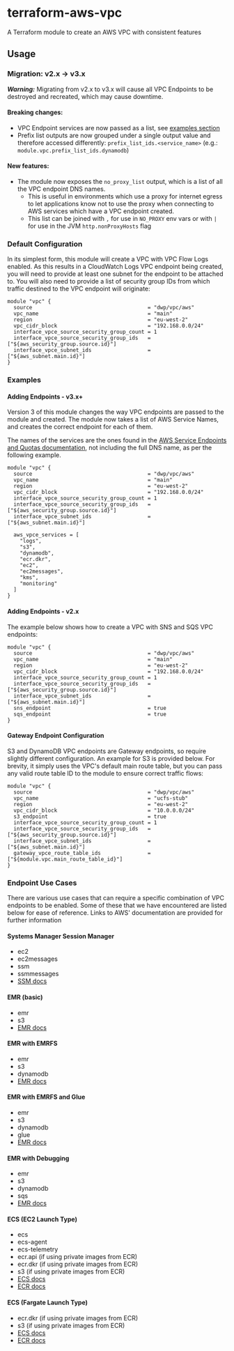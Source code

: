 # terraform-aws-vpc
A Terraform module to create an AWS VPC with consistent features

## Usage

### Migration: v2.x -> v3.x
***Warning:*** Migrating from v2.x to v3.x will cause all VPC Endpoints to be destroyed
and recreated, which may cause downtime.

#### Breaking changes:
 * VPC Endpoint services are now passed as a list, see [examples section](#adding-endpoints---v3x)
 * Prefix list outputs are now grouped under a single output value and therefore
 accessed differently: `prefix_list_ids.<service_name>`
 (e.g.: `module.vpc.prefix_list_ids.dynamodb`)

#### New features:
 * The module now exposes the `no_proxy_list` output, which is a list of all the
 VPC endpoint DNS names.
   * This is useful in environments which use a proxy for internet egress to let
   applications know not to use the proxy when connecting to AWS services which
   have a VPC endpoint created.
   * This list can be joined with `,` for use in `NO_PROXY` env vars or with `|`
   for use in the JVM `http.nonProxyHosts` flag

### Default Configuration
In its simplest form, this module will create a VPC with VPC Flow Logs enabled.
As this results in a CloudWatch Logs VPC endpoint being created, you will need
to provide at least one subnet for the endpoint to be attached to. You will also
need to provide a list of security group IDs from which traffic destined to the
VPC endpoint will originate:

```
module "vpc" {
  source                                     = "dwp/vpc/aws"
  vpc_name                                   = "main"
  region                                     = "eu-west-2"
  vpc_cidr_block                             = "192.168.0.0/24"
  interface_vpce_source_security_group_count = 1
  interface_vpce_source_security_group_ids   = ["${aws_security_group.source.id}"]
  interface_vpce_subnet_ids                  = ["${aws_subnet.main.id}"]
}
```

### Examples

#### Adding Endpoints - v3.x+

Version 3 of this module changes the way VPC endpoints are passed to the module
and created. The module now takes a list of AWS Service Names, and creates the
correct endpoint for each of them.
 
The names of the services are the ones found in the 
[AWS Service Endpoints and Quotas documentation](https://docs.aws.amazon.com/general/latest/gr/aws-service-information.html),
not including the full DNS name, as per the following example.

```
module "vpc" {
  source                                     = "dwp/vpc/aws"
  vpc_name                                   = "main"
  region                                     = "eu-west-2"
  vpc_cidr_block                             = "192.168.0.0/24"
  interface_vpce_source_security_group_count = 1
  interface_vpce_source_security_group_ids   = ["${aws_security_group.source.id}"]
  interface_vpce_subnet_ids                  = ["${aws_subnet.main.id}"]

  aws_vpce_services = [
    "logs",
    "s3",
    "dynamodb",
    "ecr.dkr",
    "ec2",
    "ec2messages",
    "kms",
    "monitoring"
  ]
}
```


#### Adding Endpoints - v2.x

The example below shows how to create a VPC with SNS and SQS VPC endpoints:

```
module "vpc" {
  source                                     = "dwp/vpc/aws"
  vpc_name                                   = "main"
  region                                     = "eu-west-2"
  vpc_cidr_block                             = "192.168.0.0/24"
  interface_vpce_source_security_group_count = 1
  interface_vpce_source_security_group_ids   = ["${aws_security_group.source.id}"]
  interface_vpce_subnet_ids                  = ["${aws_subnet.main.id}"]
  sns_endpoint                               = true
  sqs_endpoint                               = true
}
```

#### Gateway Endpoint Configuration

S3 and DynamoDB VPC endpoints are Gateway endpoints, so require slightly
different configuration.  An example for S3 is provided below. For brevity, it
simply uses the VPC's default main route table, but you can pass any valid route
table ID to the module to ensure correct traffic flows:

```
module "vpc" {
  source                                     = "dwp/vpc/aws"
  vpc_name                                   = "ucfs-stub"
  region                                     = "eu-west-2"
  vpc_cidr_block                             = "10.0.0.0/24"
  s3_endpoint                                = true
  interface_vpce_source_security_group_count = 1
  interface_vpce_source_security_group_ids   = ["${aws_security_group.source.id}"]
  interface_vpce_subnet_ids                  = ["${aws_subnet.main.id}"]
  gateway_vpce_route_table_ids               = ["${module.vpc.main_route_table_id}"]
}
```

### Endpoint Use Cases

There are various use cases that can require a specific combination of VPC
endpoints to be enabled. Some of these that we have encountered are listed
below for ease of reference.  Links to AWS' documentation are provided for
further information

#### Systems Manager Session Manager

* ec2
* ec2messages
* ssm
* ssmmessages
* [SSM docs](https://docs.aws.amazon.com/systems-manager/latest/userguide/sysman-setting-up-vpc.html)

#### EMR (basic)

* emr
* s3
* [EMR docs](https://docs.aws.amazon.com/emr/latest/ManagementGuide/emr-clusters-in-a-vpc.html)

#### EMR with EMRFS

* emr
* s3
* dynamodb
* [EMR docs](https://docs.aws.amazon.com/emr/latest/ManagementGuide/emr-clusters-in-a-vpc.html)

#### EMR with EMRFS and Glue

* emr
* s3
* dynamodb
* glue
* [EMR docs](https://docs.aws.amazon.com/emr/latest/ManagementGuide/emr-clusters-in-a-vpc.html)

#### EMR with Debugging

* emr
* s3
* dynamodb
* sqs
* [EMR docs](https://docs.aws.amazon.com/emr/latest/ManagementGuide/emr-clusters-in-a-vpc.html)

#### ECS (EC2 Launch Type)

* ecs
* ecs-agent
* ecs-telemetry
* ecr.api (if using private images from ECR)
* ecr.dkr (if using private images from ECR)
* s3 (if using private images from ECR)
* [ECS docs](https://docs.aws.amazon.com/AmazonECS/latest/developerguide/vpc-endpoints.html)
* [ECR docs](https://docs.aws.amazon.com/AmazonECR/latest/userguide/vpc-endpoints.html)

#### ECS (Fargate Launch Type)

* ecr.dkr (if using private images from ECR)
* s3 (if using private images from ECR)
* [ECS docs](https://docs.aws.amazon.com/AmazonECS/latest/developerguide/vpc-endpoints.html)
* [ECR docs](https://docs.aws.amazon.com/AmazonECR/latest/userguide/vpc-endpoints.html)
